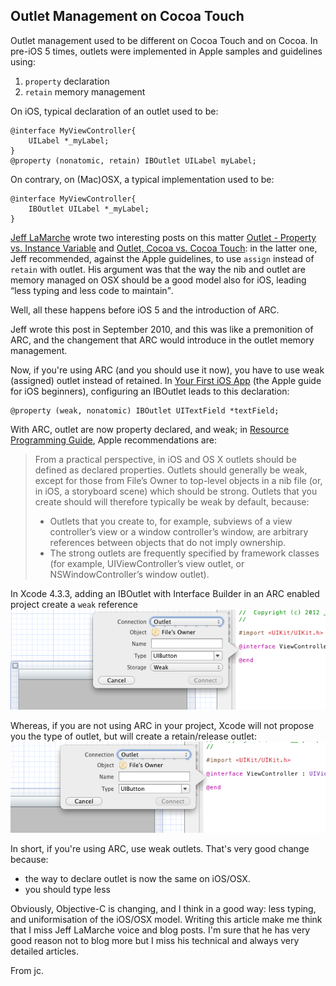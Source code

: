 ## Outlet Management on Cocoa Touch


Outlet management used to be different on Cocoa Touch and on Cocoa. In pre-iOS 5 times, outlets were implemented in Apple samples and guidelines using:

1. `property` declaration
2. `retain` memory management

On iOS, typical declaration of an outlet used to be:

	@interface MyViewController{
		UILabel *_myLabel;
	}
	@property (nonatomic, retain) IBOutlet UILabel myLabel;

On contrary, on (Mac)OSX, a typical implementation used to be:

	@interface MyViewController{
		IBOutlet UILabel *_myLabel;
	}

[Jeff LaMarche](http://iphonedevelopment.blogspot.com/) wrote two interesting posts on this matter [Outlet - Property vs. Instance Variable](http://iphonedevelopment.blogspot.com/2008/12/outlets-property-vs-instance-variable.html) and [Outlet, Cocoa vs. Cocoa Touch](http://iphonedevelopment.blogspot.com/2010/10/outlets-cocoa-vs-cocoa-touch.html): in the latter one, Jeff recommended, against the Apple guidelines, to use `assign` instead of `retain` with outlet. His argument was that the way the nib and outlet are memory managed on OSX should be a good model also for iOS, leading <q>less typing and less code to maintain</q>.  

Well, all these happens before iOS 5 and the introduction of ARC.

Jeff wrote this post in September 2010, and this was like a premonition of ARC, and the changement that ARC would introduce in the outlet memory management. 

Now, if you're using ARC (and you should use it now), you have to use weak (assigned) outlet instead of retained. In [Your First iOS App](https://developer.apple.com/library/ios/referencelibrary/GettingStarted/RoadMapiOS/JumpRightIn/iPhone101/Articles/00_Introduction.html#//apple_ref/doc/uid/TP40011343-TP40007514) (the Apple guide for iOS beginners), configuring an IBOutlet leads to this declaration:

	@property (weak, nonatomic) IBOutlet UITextField *textField;
	
With ARC, outlet are now property declared, and weak; in [Resource Programming
Guide](https://developer.apple.com/library/ios/#documentation/Cocoa/Conceptual/LoadingResources/Introduction/Introduction.html#//apple_ref/doc/uid/10000051i-CH1-SW1), Apple recommendations are:

> From a practical perspective, in iOS and OS X outlets should be defined as
> declared properties. Outlets should generally be weak, except for those from
> File’s Owner to top-level objects in a nib file (or, in iOS, a storyboard
> scene) which should be strong. Outlets that you create should will therefore
> typically be weak by default, because:
>
> - Outlets that you create to, for example, subviews of a view controller’s
> view or a window controller’s
> window, are arbitrary references between objects that do not imply ownership.
> - The strong outlets are frequently specified by framework classes (for 
> example, UIViewController’s view outlet, or NSWindowController’s window
> outlet).

In Xcode 4.3.3, adding an IBOutlet with Interface Builder in an ARC enabled project create a `weak` reference
![Adding an IBOutlet with Interface Builder in an ARC enabled projet](iboutlet_w_arc.png)

Whereas, if you are not using ARC in your project, Xcode will not propose you the type of outlet, but will create a retain/release outlet:
![Adding an IBOutlet with Interface Builder in an ARC enabled projet](iboutlet_wo_arc.png)


In short, if you're using ARC, use weak outlets. That's very good change because:

- the way to declare outlet is now the same on iOS/OSX.
- you should type less

Obviously, Objective-C is changing, and I think in a good way: less typing, and uniformisation of the iOS/OSX model. Writing this article make me think that I miss Jeff LaMarche voice and blog posts. I'm sure that he has very good reason not to blog more but I miss his technical and always very detailed articles.

From jc.






